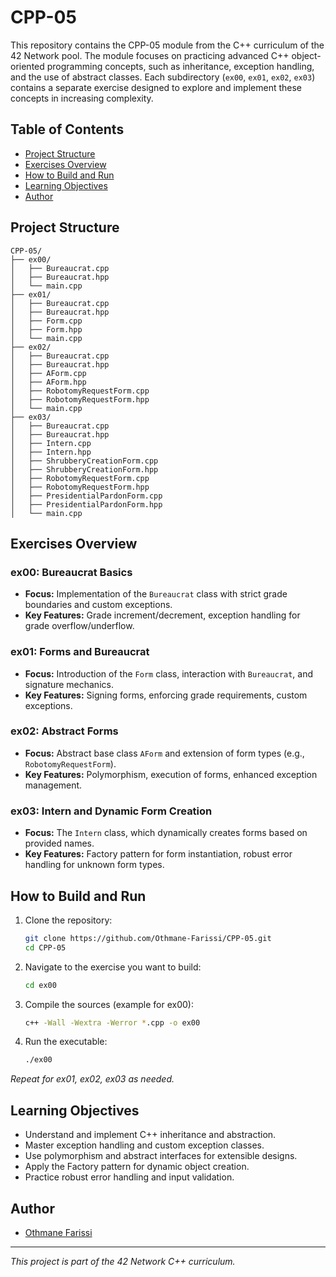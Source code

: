 # CPP-05

This repository contains the CPP-05 module from the C++ curriculum of the 42 Network pool. The module focuses on practicing advanced C++ object-oriented programming concepts, such as inheritance, exception handling, and the use of abstract classes. Each subdirectory (`ex00`, `ex01`, `ex02`, `ex03`) contains a separate exercise designed to explore and implement these concepts in increasing complexity.

## Table of Contents

- [Project Structure](#project-structure)
- [Exercises Overview](#exercises-overview)
- [How to Build and Run](#how-to-build-and-run)
- [Learning Objectives](#learning-objectives)
- [Author](#author)

## Project Structure

```
CPP-05/
├── ex00/
│   ├── Bureaucrat.cpp
│   ├── Bureaucrat.hpp
│   └── main.cpp
├── ex01/
│   ├── Bureaucrat.cpp
│   ├── Bureaucrat.hpp
│   ├── Form.cpp
│   ├── Form.hpp
│   └── main.cpp
├── ex02/
│   ├── Bureaucrat.cpp
│   ├── Bureaucrat.hpp
│   ├── AForm.cpp
│   ├── AForm.hpp
│   ├── RobotomyRequestForm.cpp
│   ├── RobotomyRequestForm.hpp
│   └── main.cpp
├── ex03/
│   ├── Bureaucrat.cpp
│   ├── Bureaucrat.hpp
│   ├── Intern.cpp
│   ├── Intern.hpp
│   ├── ShrubberyCreationForm.cpp
│   ├── ShrubberyCreationForm.hpp
│   ├── RobotomyRequestForm.cpp
│   ├── RobotomyRequestForm.hpp
│   ├── PresidentialPardonForm.cpp
│   ├── PresidentialPardonForm.hpp
│   └── main.cpp
```

## Exercises Overview

### ex00: Bureaucrat Basics
- **Focus:** Implementation of the `Bureaucrat` class with strict grade boundaries and custom exceptions.
- **Key Features:** Grade increment/decrement, exception handling for grade overflow/underflow.

### ex01: Forms and Bureaucrat
- **Focus:** Introduction of the `Form` class, interaction with `Bureaucrat`, and signature mechanics.
- **Key Features:** Signing forms, enforcing grade requirements, custom exceptions.

### ex02: Abstract Forms
- **Focus:** Abstract base class `AForm` and extension of form types (e.g., `RobotomyRequestForm`).
- **Key Features:** Polymorphism, execution of forms, enhanced exception management.

### ex03: Intern and Dynamic Form Creation
- **Focus:** The `Intern` class, which dynamically creates forms based on provided names.
- **Key Features:** Factory pattern for form instantiation, robust error handling for unknown form types.

## How to Build and Run

1. Clone the repository:
   ```bash
   git clone https://github.com/Othmane-Farissi/CPP-05.git
   cd CPP-05
   ```

2. Navigate to the exercise you want to build:
   ```bash
   cd ex00
   ```

3. Compile the sources (example for ex00):
   ```bash
   c++ -Wall -Wextra -Werror *.cpp -o ex00
   ```

4. Run the executable:
   ```bash
   ./ex00
   ```

_Repeat for ex01, ex02, ex03 as needed._

## Learning Objectives

- Understand and implement C++ inheritance and abstraction.
- Master exception handling and custom exception classes.
- Use polymorphism and abstract interfaces for extensible designs.
- Apply the Factory pattern for dynamic object creation.
- Practice robust error handling and input validation.

## Author

- [Othmane Farissi](https://github.com/Othmane-Farissi)

---

_This project is part of the 42 Network C++ curriculum._

